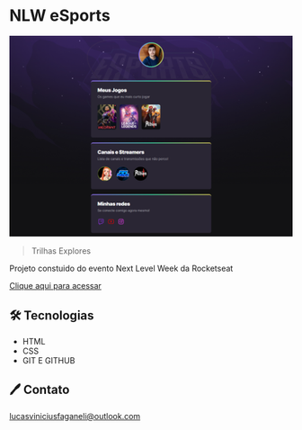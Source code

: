 # NLW eSports 

![preview](./.github/preview.png)

>Trilhas Explores

Projeto constuido do evento Next Level Week da Rocketseat

[Clique aqui para acessar](https://lucasfaganelli.github.io/nlw-esports/)

## 🛠 Tecnologias

- HTML
- CSS
- GIT E GITHUB

## 🖊 Contato

lucasviniciusfaganeli@outlook.com